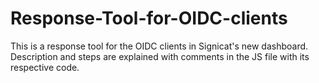 # Response-Tool-for-OIDC-clients
This is a response tool for the OIDC clients in Signicat's new dashboard. Description and steps are explained with comments in the JS file with its respective code.
